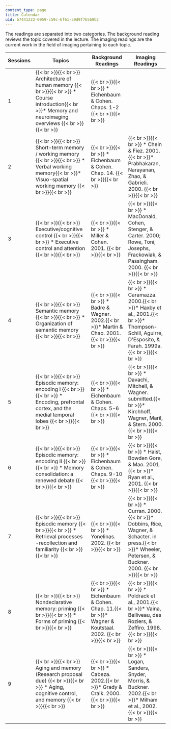 ```yaml
---
content_type: page
title: Calendar
uid: b7441222-0959-c59c-6f61-59d9f7b5b9b2
---
```


The readings are separated into two categories. The background reading reviews the topic covered in the lecture. The imaging readings are the current work in the field of imaging pertaining to each topic.

| Sessions | Topics | Background Readings | Imaging Readings |
| --- | --- | --- | --- |
| 1 |  {{< br >}}{{< br >}} Architecture of human memory {{< br >}}{{< br >}} *   Course introduction{{< br >}}*   Memory and neuroimaging overviews {{< br >}}{{< br >}}  |  {{< br >}}{{< br >}} *   Eichenbaum & Cohen. Chaps. 1-2 {{< br >}}{{< br >}}  | &nbsp; |
| 2 |  {{< br >}}{{< br >}} Short-term memory / working memory {{< br >}}{{< br >}} *   Verbal working memory{{< br >}}*   Visuo-spatial working memory {{< br >}}{{< br >}}  |  {{< br >}}{{< br >}} *   Eichenbaum & Cohen. Chap. 14. {{< br >}}{{< br >}}  |  {{< br >}}{{< br >}} *   Chein & Fiez. 2001.{{< br >}}*   Prabhakaran, Narayanan, Zhao, & Gabrieli. 2000. {{< br >}}{{< br >}}  |
| 3 |  {{< br >}}{{< br >}} Executive/cognitive control {{< br >}}{{< br >}} *   Executive control and attention {{< br >}}{{< br >}}  |  {{< br >}}{{< br >}} *   Miller & Cohen. 2001. {{< br >}}{{< br >}}  |  {{< br >}}{{< br >}} *   MacDonald, Cohen, Stenger, & Carter. 2000; Rowe, Toni, Josephs, Frackowiak, & Passingham. 2000. {{< br >}}{{< br >}}  |
| 4 |  {{< br >}}{{< br >}} Semantic memory {{< br >}}{{< br >}} *   Organization of semantic memory {{< br >}}{{< br >}}  |  {{< br >}}{{< br >}} *   Badre & Wagner. 2002.{{< br >}}*   Martin & Chao. 2001. {{< br >}}{{< br >}}  |  {{< br >}}{{< br >}} *   Caramazza. 2000.{{< br >}}*   Haxby et al., 2001.{{< br >}}*   Thompson-Schill, Aguirre, D'Esposito, & Farah. 1999a. {{< br >}}{{< br >}}  |
| 5 |  {{< br >}}{{< br >}} Episodic memory: encoding I {{< br >}}{{< br >}} *   Encoding, prefrontal cortex, and the medial temporal lobes {{< br >}}{{< br >}}  |  {{< br >}}{{< br >}} *   Eichenbaum & Cohen. Chaps. 5-6 {{< br >}}{{< br >}}  |  {{< br >}}{{< br >}} *   Davachi, Mitchell, & Wagner. submitted.{{< br >}}*   Kirchhoff, Wagner, Maril, & Stern. 2000. {{< br >}}{{< br >}}  |
| 6 |  {{< br >}}{{< br >}} Episodic memory: encoding II {{< br >}}{{< br >}} *   Memory consolidation: a renewed debate {{< br >}}{{< br >}}  |  {{< br >}}{{< br >}} *   Eichenbaum & Cohen. Chaps. 9-10 {{< br >}}{{< br >}}  |  {{< br >}}{{< br >}} *   Haist, Bowden Gore, & Mao. 2001.{{< br >}}*   Ryan et al., 2001. {{< br >}}{{< br >}}  |
| 7 |  {{< br >}}{{< br >}} Episodic memory {{< br >}}{{< br >}} *   Retrieval processes -recollection and familiarity {{< br >}}{{< br >}}  |  {{< br >}}{{< br >}} *   Yonelinas. 2002. {{< br >}}{{< br >}}  |  {{< br >}}{{< br >}} *   Curran. 2000.{{< br >}}*   Dobbins, Rice, Wagner, & Schacter. in press.{{< br >}}*   Wheeler, Petersen, & Buckner. 2000. {{< br >}}{{< br >}}  |
| 8 |  {{< br >}}{{< br >}} Nondeclarative memory: priming {{< br >}}{{< br >}} *   Forms of priming {{< br >}}{{< br >}}  |  {{< br >}}{{< br >}} *   Eichenbaum & Cohen. Chap. 11.{{< br >}}*   Wagner & Koutstaal. 2002. {{< br >}}{{< br >}}  |  {{< br >}}{{< br >}} *   Poldrack et al., 2001.{{< br >}}*   Vaina, Belliveau, des Roziers, & Zeffiro. 1998. {{< br >}}{{< br >}}  |
| 9 |  {{< br >}}{{< br >}} Aging and memory (Research proposal due) {{< br >}}{{< br >}} *   Aging, cognitive control, and memory {{< br >}}{{< br >}}  |  {{< br >}}{{< br >}} *   Cabeza. 2002.{{< br >}}*   Grady & Craik. 2000. {{< br >}}{{< br >}}  |  {{< br >}}{{< br >}} *   Logan, Sanders, Snyder, Morris, & Buckner. 2002.{{< br >}}*   Milham et al., 2002. {{< br >}}{{< br >}}